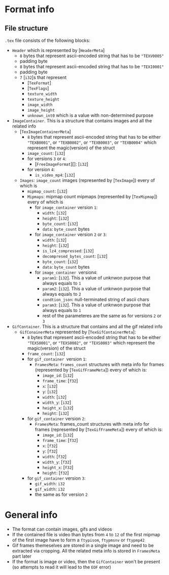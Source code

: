 # Format info

## File structure

`.tex` file consists of the following blocks:
- `Header` which is represented by [`HeaderMeta`]
  - `8` bytes that represent ascii-encoded string that has to be `"TEXV0005"`
  - padding byte
  - `8` bytes that represent ascii-encoded string that has to be `"TEXI0001"`
  - padding byte
  - `7` [`i32`]s that represent
    - [`TexFormat`]
    - [`TexFlags`]
    - `texture_width`
    - `texture_height`
    - `image_width`
    - `image_height`
    - `unknown_int0` which is a value with non-determined purpose
- `ImageContainer`. This is a structure that contains images and all the related info
  - [`TexImageContainerMeta`]
    - `8` bytes that represent ascii-encoded string that has to be either `"TEXB0001"`,
      or `"TEXB0002"`, or `"TEXB0003"`, or `"TEXB0004"` which represent the magic(version) of the struct
    - `image_count`: [`i32`]
    - for versions `3` or `4`:
      - [`FreeImageFormat`][]: [`i32`]
    - for version `4`:
      - `is_video_mp4`: [`i32`]
  - `Images`: `image_count` images (represented by [`TexImage`]) every of which is
    - `mipmap_count`: [`i32`]
    - `Mipmaps`: mipmap count mipmaps (represented by [`TexMipmap`]) every of which is
      - for `image_container` version `1`:
        - `width`: [`i32`]
        - `height`: [`i32`]
        - `byte_count`: [`i32`]
        - `data`: `byte_count` bytes
      - for `image_container` version `2` or `3`:
        - `width`: [`i32`]
        - `height`: [`i32`]
        - `is_lz4_compressed`: [`i32`]
        - `decompresed_bytes_count`: [`i32`]
        - `byte_count`: [`i32`]
        - `data`: `byte_count` bytes
      - for `image_container `version`4`:
        - `param1`: [`i32`]. This a value of unknwon purpose
          that always equals to `1`
        - `param2`: [`i32`]. This a value of unknwon purpose
          that always equals to `2`
        - `condtion_json`: null-terminated string of ascii chars
        - `param3`: [`i32`]. This a value of unknwon purpose
          that always equals to `1`
        - rest of the parameteres are the same as for versions `2` or `3`
 - `GifContainer`. This is a structure that contains and all the gif related info
   - `GifConainerMeta` represented by [`TexGifContainerMeta`]:
     - `8` bytes that represent ascii-encoded string that has to be either `"TEXS0001"`,
       or `"TEXS0002"`, or `"TEXS0003"` which represent the magic(version) of the struct
     - `frame_count`: [`i32`]
     - for `gif_container `version `1`:
       - `FramesMeta`: `frames_count` structures with meta info for frames (represented by [`TexGifFrameMeta`])
         every of which is:
         - `image_id`: [`i32`]
         - `frame_time`: [`f32`]
         - `x`: [`i32`]
         - `y`: [`i32`]
         - `width`: [`i32`]
         - `width_y`: [`i32`]
         - `height_x`: [`i32`]
         - `height`: [`i32`]
     - for `gif_container` version `2`:
       - `FramesMeta`: frames_count structures with meta info for frames (represented by [`TexGifFrameMeta`])
         every of which is:
         - `image_id`: [`i32`]
         - `frame_time`: [`f32`]
         - `x`: [`f32`]
         - `y`: [`f32`]
         - `width`: [`f32`]
         - `width_y`: [`f32`]
         - `height_x`: [`f32`]
         - `height`: [`f32`]
      - for `gif_container` version `3`:
        - `gif_width`: `i32`
        - `gif_width`: `i32`
        - the same as for version `2`

# General info
- The format can contain images, gifs and videos
- If the contained file is video than bytes from `4` to `12` of the first mipmap of the first image
  have to form a `ftypisom`, `ftypmsnv` or `ftypmp42`
- Gif frames themeselves are stored in a single image and need to be extracted via cropping. All
  the related meta info is stored in `FramesMeta` part later
- If the format is image or video, then the `GifContainer` won't be present (so attempts to read it will lead to the `EOF` error)
